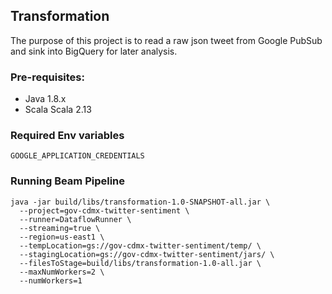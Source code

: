 ## Transformation
The purpose of this project is to read a raw json tweet from Google PubSub and sink into BigQuery for later analysis.

### Pre-requisites:
* Java 1.8.x
* Scala Scala 2.13

### Required Env variables
```
GOOGLE_APPLICATION_CREDENTIALS
```

### Running Beam Pipeline
```
java -jar build/libs/transformation-1.0-SNAPSHOT-all.jar \
  --project=gov-cdmx-twitter-sentiment \
  --runner=DataflowRunner \
  --streaming=true \
  --region=us-east1 \
  --tempLocation=gs://gov-cdmx-twitter-sentiment/temp/ \
  --stagingLocation=gs://gov-cdmx-twitter-sentiment/jars/ \
  --filesToStage=build/libs/transformation-1.0-all.jar \
  --maxNumWorkers=2 \
  --numWorkers=1
```